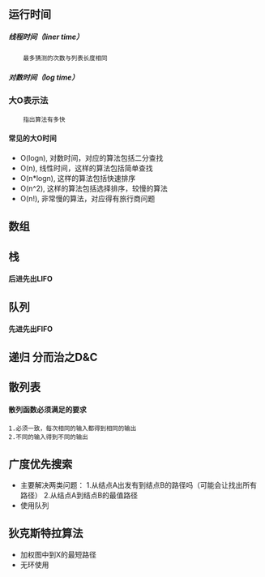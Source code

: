 ## 运行时间
##### 线程时间（liner time）
		最多猜测的次数与列表长度相同
##### 对数时间（log time）

### 大O表示法
		指出算法有多快

#### 常见的大O时间
- O(logn), 对数时间，对应的算法包括二分查找
- O(n), 线性时间，这样的算法包括简单查找
- O(n*logn), 这样的算法包括快速排序
- O(n^2), 这样的算法包括选择排序，较慢的算法
- O(n!), 非常慢的算法，对应得有旅行商问题

##  数组

##  栈
#### 后进先出LIFO

##  队列 
#### 先进先出FIFO

##  递归 分而治之D&C

##  散列表
#### 散列函数必须满足的要求
	1.必须一致，每次相同的输入都得到相同的输出
	2.不同的输入得到不同的输出

## 广度优先搜索
- 主要解决两类问题：
		1.从结点A出发有到结点B的路径吗（可能会让找出所有路径）
		2.从结点A到结点B的最值路径
- 使用队列

## 狄克斯特拉算法
- 加权图中到X的最短路径
- 无环使用